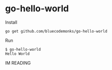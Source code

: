 # go-hello-world

Install

```
go get github.com/bluecodemonks/go-hello-world
```

Run

```
$ go-hello-world
Hello World
```

IM READING
